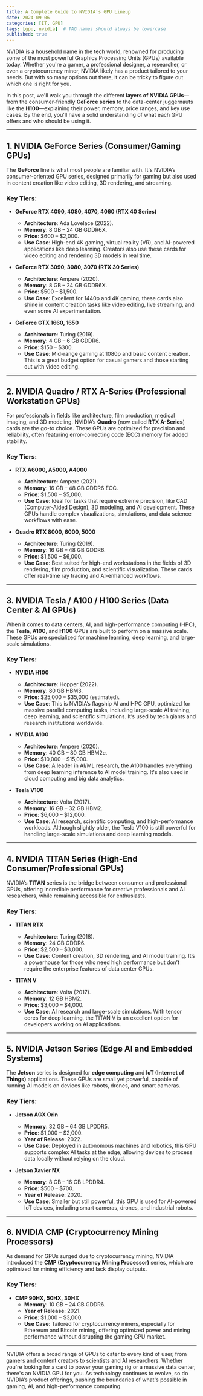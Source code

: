 ```yaml
---
title: A Complete Guide to NVIDIA’s GPU Lineup
date: 2024-09-06
categories: [IT, GPU]
tags: [gpu, nvidia]  # TAG names should always be lowercase
published: true
---
```


NVIDIA is a household name in the tech world, renowned for producing some of the most powerful Graphics Processing Units (GPUs) available today. Whether you're a gamer, a professional designer, a researcher, or even a cryptocurrency miner, NVIDIA likely has a product tailored to your needs. But with so many options out there, it can be tricky to figure out which one is right for you.

In this post, we'll walk you through the different **layers of NVIDIA GPUs**—from the consumer-friendly **GeForce series** to the data-center juggernauts like the **H100**—explaining their power, memory, price ranges, and key use cases. By the end, you'll have a solid understanding of what each GPU offers and who should be using it.

---

## **1. NVIDIA GeForce Series (Consumer/Gaming GPUs)**

The **GeForce** line is what most people are familiar with. It's NVIDIA’s consumer-oriented GPU series, designed primarily for gaming but also used in content creation like video editing, 3D rendering, and streaming.

### Key Tiers:
- **GeForce RTX 4090, 4080, 4070, 4060 (RTX 40 Series)**
  - **Architecture**: Ada Lovelace (2022).
  - **Memory**: 8 GB – 24 GB GDDR6X.
  - **Price**: $600 – $2,000.
  - **Use Case**: High-end 4K gaming, virtual reality (VR), and AI-powered applications like deep learning. Creators also use these cards for video editing and rendering 3D models in real time.

- **GeForce RTX 3090, 3080, 3070 (RTX 30 Series)**
  - **Architecture**: Ampere (2020).
  - **Memory**: 8 GB – 24 GB GDDR6X.
  - **Price**: $500 – $1,500.
  - **Use Case**: Excellent for 1440p and 4K gaming, these cards also shine in content creation tasks like video editing, live streaming, and even some AI experimentation.

- **GeForce GTX 1660, 1650**
  - **Architecture**: Turing (2019).
  - **Memory**: 4 GB – 6 GB GDDR6.
  - **Price**: $150 – $300.
  - **Use Case**: Mid-range gaming at 1080p and basic content creation. This is a great budget option for casual gamers and those starting out with video editing.

---

## **2. NVIDIA Quadro / RTX A-Series (Professional Workstation GPUs)**

For professionals in fields like architecture, film production, medical imaging, and 3D modeling, NVIDIA’s **Quadro** (now called **RTX A-Series**) cards are the go-to choice. These GPUs are optimized for precision and reliability, often featuring error-correcting code (ECC) memory for added stability.

### Key Tiers:
- **RTX A6000, A5000, A4000**
  - **Architecture**: Ampere (2021).
  - **Memory**: 16 GB – 48 GB GDDR6 ECC.
  - **Price**: $1,500 – $5,000.
  - **Use Case**: Ideal for tasks that require extreme precision, like CAD (Computer-Aided Design), 3D modeling, and AI development. These GPUs handle complex visualizations, simulations, and data science workflows with ease.

- **Quadro RTX 8000, 6000, 5000**
  - **Architecture**: Turing (2019).
  - **Memory**: 16 GB – 48 GB GDDR6.
  - **Price**: $1,500 – $6,000.
  - **Use Case**: Best suited for high-end workstations in the fields of 3D rendering, film production, and scientific visualization. These cards offer real-time ray tracing and AI-enhanced workflows.

---

## **3. NVIDIA Tesla / A100 / H100 Series (Data Center & AI GPUs)**

When it comes to data centers, AI, and high-performance computing (HPC), the **Tesla**, **A100**, and **H100** GPUs are built to perform on a massive scale. These GPUs are specialized for machine learning, deep learning, and large-scale simulations.

### Key Tiers:
- **NVIDIA H100**
  - **Architecture**: Hopper (2022).
  - **Memory**: 80 GB HBM3.
  - **Price**: $25,000 – $35,000 (estimated).
  - **Use Case**: This is NVIDIA’s flagship AI and HPC GPU, optimized for massive parallel computing tasks, including large-scale AI training, deep learning, and scientific simulations. It’s used by tech giants and research institutions worldwide.

- **NVIDIA A100**
  - **Architecture**: Ampere (2020).
  - **Memory**: 40 GB – 80 GB HBM2e.
  - **Price**: $10,000 – $15,000.
  - **Use Case**: A leader in AI/ML research, the A100 handles everything from deep learning inference to AI model training. It's also used in cloud computing and big data analytics.

- **Tesla V100**
  - **Architecture**: Volta (2017).
  - **Memory**: 16 GB – 32 GB HBM2.
  - **Price**: $6,000 – $12,000.
  - **Use Case**: AI research, scientific computing, and high-performance workloads. Although slightly older, the Tesla V100 is still powerful for handling large-scale simulations and deep learning models.

---

## **4. NVIDIA TITAN Series (High-End Consumer/Professional GPUs)**

NVIDIA’s **TITAN** series is the bridge between consumer and professional GPUs, offering incredible performance for creative professionals and AI researchers, while remaining accessible for enthusiasts.

### Key Tiers:
- **TITAN RTX**
  - **Architecture**: Turing (2018).
  - **Memory**: 24 GB GDDR6.
  - **Price**: $2,500 – $3,000.
  - **Use Case**: Content creation, 3D rendering, and AI model training. It’s a powerhouse for those who need high performance but don’t require the enterprise features of data center GPUs.

- **TITAN V**
  - **Architecture**: Volta (2017).
  - **Memory**: 12 GB HBM2.
  - **Price**: $3,000 – $4,000.
  - **Use Case**: AI research and large-scale simulations. With tensor cores for deep learning, the TITAN V is an excellent option for developers working on AI applications.

---

## **5. NVIDIA Jetson Series (Edge AI and Embedded Systems)**

The **Jetson** series is designed for **edge computing** and **IoT (Internet of Things)** applications. These GPUs are small yet powerful, capable of running AI models on devices like robots, drones, and smart cameras.

### Key Tiers:
- **Jetson AGX Orin**
  - **Memory**: 32 GB – 64 GB LPDDR5.
  - **Price**: $1,000 – $2,000.
  - **Year of Release**: 2022.
  - **Use Case**: Deployed in autonomous machines and robotics, this GPU supports complex AI tasks at the edge, allowing devices to process data locally without relying on the cloud.

- **Jetson Xavier NX**
  - **Memory**: 8 GB – 16 GB LPDDR4.
  - **Price**: $500 – $700.
  - **Year of Release**: 2020.
  - **Use Case**: Smaller but still powerful, this GPU is used for AI-powered IoT devices, including smart cameras, drones, and industrial robots.

---

## **6. NVIDIA CMP (Cryptocurrency Mining Processors)**

As demand for GPUs surged due to cryptocurrency mining, NVIDIA introduced the **CMP (Cryptocurrency Mining Processor)** series, which are optimized for mining efficiency and lack display outputs.

### Key Tiers:
- **CMP 90HX, 50HX, 30HX**
  - **Memory**: 10 GB – 24 GB GDDR6.
  - **Year of Release**: 2021.
  - **Price**: $1,000 – $3,000.
  - **Use Case**: Tailored for cryptocurrency miners, especially for Ethereum and Bitcoin mining, offering optimized power and mining performance without disrupting the gaming GPU market.

---

NVIDIA offers a broad range of GPUs to cater to every kind of user, from gamers and content creators to scientists and AI researchers. Whether you're looking for a card to power your gaming rig or a massive data center, there's an NVIDIA GPU for you. As technology continues to evolve, so do NVIDIA’s product offerings, pushing the boundaries of what's possible in gaming, AI, and high-performance computing.
